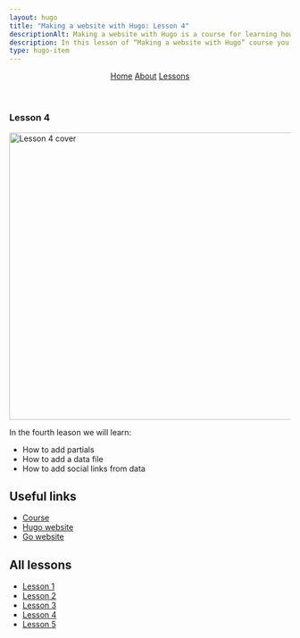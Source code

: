 ```yaml
---
layout: hugo
title: "Making a website with Hugo: Lesson 4"
descriptionAlt: Making a website with Hugo is a course for learning how to use Hugo.
description: In this lesson of “Making a website with Hugo” course you will learn how to add partials, how to add data files, and more.
type: hugo-item
---
```


<section>
  <header>
    <nav aria-label="Course">
      <a href="/side-projects/hugo/" title="Home">Home</a>
      <a href="/side-projects/hugo/about/" title="About">About</a>
      <a class="active" href="/side-projects/hugo/lessons/" title="Lessons">Lessons</a>
    </nav>
  </header>
</section>
<section>
  <article>
    <h1>Lesson 4</h1>
    <a class="block" href="https://www.skillshare.com/site/join?teacherRef=142704&via=teacher-referral&utm_campaign=teacher-referral&utm_source=ShortUrl&utm_medium=teacher-referral&t=Making-a-website-with-Hugo&sku=1694766489">
      <img src="/gfx/jpg/making-a-website-with-hugo-lesson4.jpg" alt="Lesson 4 cover" width="824" height="515">
    </a>
    <p>In the fourth leason we will learn:</p>
    <ul>
      <li>How to add partials</li>
      <li>How to add a data file</li>
      <li>How to add social links from data</li>
    </ul>
    <h2>Useful links</h2>
    <ul>
      <li>
        <a href="https://www.skillshare.com/site/join?teacherRef=142704&via=teacher-referral&utm_campaign=teacher-referral&utm_source=ShortUrl&utm_medium=teacher-referral&t=Making-a-website-with-Hugo&sku=1694766489">Course</a>
      </li>
      <li><a href="https://gohugo.io">Hugo website</a></li>
      <li><a href="https://golang.org">Go website</a></li>
    </ul>
    <h2>All lessons</h2>
    <nav aria-label="Course">
      <ul>
        <li>
          <a href="/side-projects/hugo/lessons/1/">Lesson 1</a>
        </li>
        <li>
          <a href="/side-projects/hugo/lessons/2/">Lesson 2</a>
        </li>
        <li>
          <a href="/side-projects/hugo/lessons/3/">Lesson 3</a>
        </li>
        <li>
          <a class="active" href="/side-projects/hugo/lessons/4/">Lesson 4</a>
        </li>
        <li>
          <a href="/side-projects/hugo/lessons/5/">Lesson 5</a>
        </li>
      </ul>
    </nav>
  </article>
</section>
